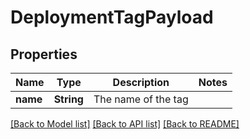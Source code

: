 # DeploymentTagPayload

## Properties

Name | Type | Description | Notes
------------ | ------------- | ------------- | -------------
**name** | **String** | The name of the tag | 

[[Back to Model list]](../README.md#documentation-for-models) [[Back to API list]](../README.md#documentation-for-api-endpoints) [[Back to README]](../README.md)


